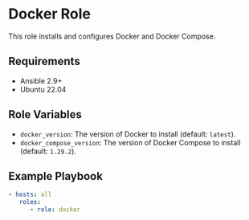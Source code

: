  # Docker Role

   This role installs and configures Docker and Docker Compose.

   ## Requirements

   - Ansible 2.9+
   - Ubuntu 22.04

   ## Role Variables

   - `docker_version`: The version of Docker to install (default: `latest`).
   - `docker_compose_version`: The version of Docker Compose to install (default: `1.29.2`).

   ## Example Playbook

   ```yaml
   - hosts: all
      roles:
         - role: docker
